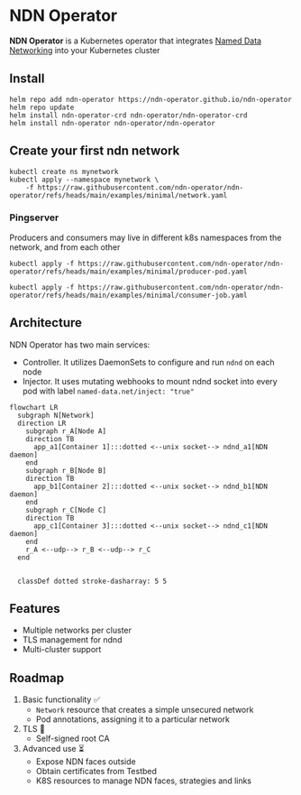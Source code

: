 # NDN Operator

**NDN Operator** is a Kubernetes operator that integrates [Named Data Networking](https://github.com/named-data) into your Kubernetes cluster

## Install
```shell
helm repo add ndn-operator https://ndn-operator.github.io/ndn-operator
helm repo update
helm install ndn-operator-crd ndn-operator/ndn-operator-crd
helm install ndn-operator ndn-operator/ndn-operator
```
## Create your first ndn network

```shell
kubectl create ns mynetwork
kubectl apply --namespace mynetwork \
    -f https://raw.githubusercontent.com/ndn-operator/ndn-operator/refs/heads/main/examples/minimal/network.yaml
```

### Pingserver
Producers and consumers may live in different k8s namespaces from the network, and from each other
```shell
kubectl apply -f https://raw.githubusercontent.com/ndn-operator/ndn-operator/refs/heads/main/examples/minimal/producer-pod.yaml
```

```shell
kubectl apply -f https://raw.githubusercontent.com/ndn-operator/ndn-operator/refs/heads/main/examples/minimal/consumer-job.yaml
```

## Architecture
NDN Operator has two main services:
* Controller. It utilizes DaemonSets to configure and run `ndnd` on each node
* Injector. It uses mutating webhooks to mount ndnd socket into every pod with label `named-data.net/inject: "true"`
```mermaid
flowchart LR
  subgraph N[Network]
  direction LR
    subgraph r_A[Node A]
    direction TB
      app_a1[Container 1]:::dotted <--unix socket--> ndnd_a1[NDN daemon]
    end
    subgraph r_B[Node B]
    direction TB
      app_b1[Container 2]:::dotted <--unix socket--> ndnd_b1[NDN daemon]
    end
    subgraph r_C[Node C]
    direction TB
      app_c1[Container 3]:::dotted <--unix socket--> ndnd_c1[NDN daemon]
    end
    r_A <--udp--> r_B <--udp--> r_C
  end


  classDef dotted stroke-dasharray: 5 5
```

## Features
* Multiple networks per cluster
* TLS management for ndnd
* Multi-cluster support

## Roadmap
1. Basic functionality ✅
    * `Network` resource that creates a simple unsecured network
    * Pod annotations, assigning it to a particular network
1. TLS 🚧
    * Self-signed root CA
1. Advanced use ⏳
    * Expose NDN faces outside
    * Obtain certificates from Testbed
    * K8S resources to manage NDN faces, strategies and links
